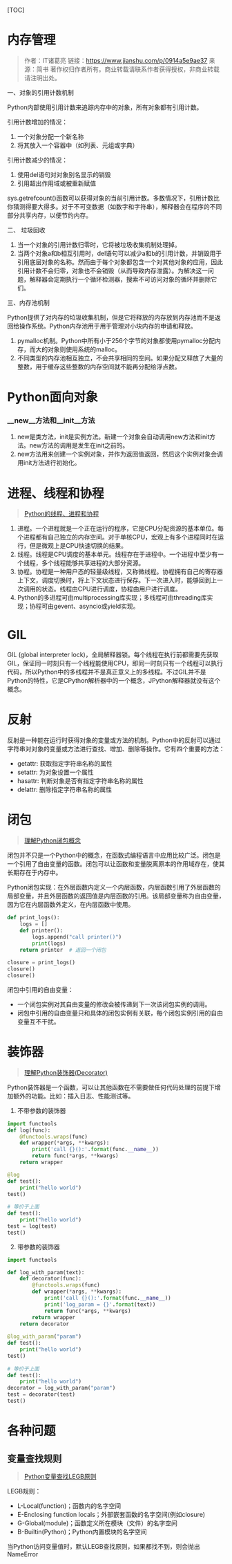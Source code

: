 [TOC]

# 内存管理

> 作者：IT诸葛亮
链接：https://www.jianshu.com/p/0914a5e9ae37
来源：简书
著作权归作者所有。商业转载请联系作者获得授权，非商业转载请注明出处。

一、对象的引用计数机制

Python内部使用引用计数来追踪内存中的对象，所有对象都有引用计数。

引用计数增加的情况：
1. 一个对象分配一个新名称
2. 将其放入一个容器中（如列表、元组或字典）

引用计数减少的情况：
1. 使用del语句对对象别名显示的销毁
2. 引用超出作用域或被重新赋值

sys.getrefcount()函数可以获得对象的当前引用计数。多数情况下，引用计数比你猜测得要大得多。对于不可变数据（如数字和字符串），解释器会在程序的不同部分共享内存，以便节约内存。

二、 垃圾回收

1. 当一个对象的引用计数归零时，它将被垃圾收集机制处理掉。
2. 当两个对象a和b相互引用时，del语句可以减少a和b的引用计数，并销毁用于引用底层对象的名称。然而由于每个对象都包含一个对其他对象的应用，因此引用计数不会归零，对象也不会销毁（从而导致内存泄露）。为解决这一问题，解释器会定期执行一个循环检测器，搜索不可访问对象的循环并删除它们。

三、内存池机制

Python提供了对内存的垃圾收集机制，但是它将释放的内存放到内存池而不是返回给操作系统。Python内存池用于用于管理对小块内存的申请和释放。

1. pymalloc机制。Python中所有小于256个字节的对象都使用pymalloc分配内存，而大的对象则使用系统的malloc。
3. 不同类型的内存池相互独立，不会共享相同的空间。如果分配又释放了大量的整数，用于缓存这些整数的内存空间就不能再分配给浮点数。

# Python面向对象 
### __new__方法和__init__方法
1. new是类方法，init是实例方法。新建一个对象会自动调用new方法和init方法。new方法的调用是发生在init之前的。
2. new方法用来创建一个实例对象，并作为返回值返回，然后这个实例对象会调用init方法进行初始化。

# 进程、线程和协程
> [Python的线程、进程和协程](https://www.cnblogs.com/delav/p/10927383.html)

1. 进程。一个进程就是一个正在运行的程序，它是CPU分配资源的基本单位。每个进程都有自己独立的内存空间。对于单核CPU，宏观上有多个进程同时在运行，但是微观上是CPU快速切换的结果。
2. 线程。线程是CPU调度的基本单元。线程存在于进程中。一个进程中至少有一个线程，多个线程能够共享进程的大部分资源。
3. 协程。协程是一种用户态的轻量级线程，又称微线程。协程拥有自己的寄存器上下文，调度切换时，将上下文状态进行保存。下一次进入时，能够回到上一次调用的状态。线程由CPU进行调度，协程由用户进行调度。
4. Python的多进程可由multiprocessing库实现；多线程可由threading库实现；协程可由gevent、asyncio或yield实现。

# GIL
GIL (global interpreter lock)，全局解释器锁。每个线程在执行前都需要先获取GIL，保证同一时刻只有一个线程能使用CPU，即同一时刻只有一个线程可以执行代码，所以Python中的多线程并不是真正意义上的多线程。不过GIL并不是Python的特性，它是CPython解析器中的一个概念，JPython解释器就没有这个概念。

# 反射
反射是一种能在运行时获得对象的变量或方法的机制。Python中的反射可以通过字符串对对象的变量或方法进行查找、增加、删除等操作。它有四个重要的方法：

- getattr: 获取指定字符串名称的属性
- setattr: 为对象设置一个属性
- hasattr: 判断对象是否有指定字符串名称的属性
- delattr: 删除指定字符串名称的属性


# 闭包
> [理解Python闭包概念](https://www.cnblogs.com/yssjun/p/9887239.html)

闭包并不只是一个Python中的概念，在函数式编程语言中应用比较广泛。闭包是一个引用了自由变量的函数。闭包可以让函数和变量脱离原本的作用域存在，使其长期存在于内存中。

Python闭包实现：在外层函数内定义一个内层函数，内层函数引用了外层函数的局部变量，并且外层函数的返回值是内层函数的引用。该局部变量称为自由变量，因为它在内层函数外定义，在内层函数中使用。

```python
def print_logs():
    logs = []
    def printer():
        logs.append("call printer()")
        print(logs)
    return printer  # 返回一个闭包
    
closure = print_logs()
closure()
closure()
```

闭包中引用的自由变量：
- 一个闭包实例对其自由变量的修改会被传递到下一次该闭包实例的调用。
- 闭包中引用的自由变量只和具体的闭包实例有关联，每个闭包实例引用的自由变量互不干扰。


# 装饰器
> [理解Python装饰器(Decorator)](https://www.jianshu.com/p/ee82b941772a)

Python装饰器是一个函数，可以让其他函数在不需要做任何代码处理的前提下增加额外的功能。比如：插入日志、性能测试等。

1. 不带参数的装饰器
```python
import functools
def log(func):
    @functools.wraps(func)
    def wrapper(*args, **kwargs):
        print('call {}():'.format(func.__name__))
        return func(*args, **kwargs)
    return wrapper

@log
def test():
    print("hello world")
test()
    
# 等价于上面
def test():
    print("hello world")
test = log(test)
test()
```

2. 带参数的装饰器
```python
import functools

def log_with_param(text):
    def decorator(func):
        @functools.wraps(func)
        def wrapper(*args, **kwargs):
            print('call {}():'.format(func.__name__))
            print('log_param = {}'.format(text))
            return func(*args, **kwargs)
        return wrapper
    return decorator
    
@log_with_param("param")
def test():
    print("hello world")
test()
    
# 等价于上面
def test():
    print("hello world")
decorator = log_with_param("param")
test = decorator(test)
test()
```

# 各种问题
## 变量查找规则
> [Python变量查找LEGB原则](https://blog.csdn.net/baidu_35085676/article/details/79851251)

LEGB规则：
- L-Local(function)；函数内的名字空间
- E-Enclosing function locals；外部嵌套函数的名字空间(例如closure)
- G-Global(module)；函数定义所在模块（文件）的名字空间
- B-Builtin(Python)；Python内置模块的名字空间

当Python访问变量值时，默认LEGB查找原则，如果都找不到，则会抛出NameError